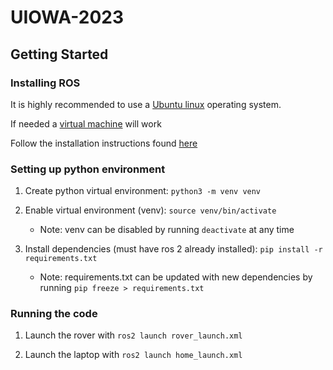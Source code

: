 # UIOWA-2023

## Getting Started

### Installing ROS

It is highly recommended to use a [Ubuntu linux](https://ubuntu.com/desktop) operating system.

If needed a [virtual machine](https://www.virtualbox.org/wiki/Downloads) will work

Follow the installation instructions found [here](https://docs.ros.org/en/humble/Installation/Ubuntu-Install-Debians.html)

### Setting up python environment

1. Create python virtual environment: 
```python3 -m venv venv```

2. Enable virtual environment (venv): 
```source venv/bin/activate```

    - Note: venv can be disabled by running ```deactivate``` at any time

3. Install dependencies (must have ros 2 already installed): 
```pip install -r requirements.txt```

    - Note: requirements.txt can be updated with new dependencies by running ```pip freeze > requirements.txt```

### Running the code

1. Launch the rover with ```ros2 launch rover_launch.xml```

2. Launch the laptop with ```ros2 launch home_launch.xml```
